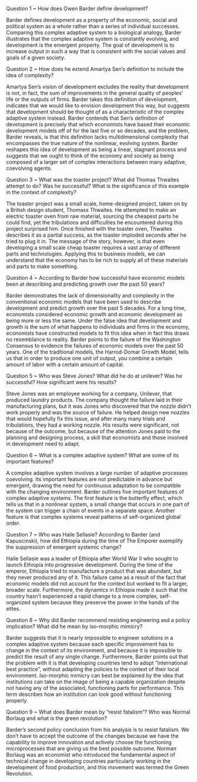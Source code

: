Question 1 ~ How does Owen Barder define development? 

Barder defines development as a property of the economic, social and political system as a whole rather than a series of individual successes. Comparing this complex adaptive system to a biological analogy, Barder illustrates that the complex adaptive system is constantly evolving, and development is the emergent property. The goal of development is to increase output in such a way that is consistent with the social values and goals of a given society. 

Question 2 ~ How does he extend Amartya Sen’s definition to include the idea of complexity?

Amartya Sen’s vision of development excludes the reality that development is not, in fact, the sum of improvements in the general quality of peoples’ life or the outputs of firms. Barder takes this definition of development, indicates that we would like to envision development this way, but suggests that development should be thought of as a characteristic of the complex adaptive system instead. Barder contends that Sen’s definition of development is precisely that which economists have based their economic development models off of for the last five or so decades, and the problem, Barder reveals, is that this definition lacks multidimensional complexity that encompasses the true nature of the nonlinear, evolving system. Barder reshapes this idea of development as being a linear, stagnant process and suggests that we ought to think of the economy and society as being composed of a larger set of complex interactions between many adaptive, coevolving agents. 

Question 3 ~ What was the toaster project? What did Thomas Thwaites attempt to do? Was he successful? What is the significance of this example in the context of complexity?

The toaster project was a small scale, home-designed project, taken on by a British design student, Thomass Thwaites. He attempted to make an electric toaster oven from raw material, sourcing the cheapest parts he could find, yet the tribulations and difficulties he encountered during this project surprised him. Once finished with the toaster oven, Thwaites describes it as a partial success, as the toaster imploded seconds after he tried to plug it in. The message of the story, however, is that even developing a small scale cheap toaster requires a vast array of different parts and technologies. Applying this to business models, we can understand that the economy has to be rich to supply all of these materials and parts to make something. 
  
Question 4 ~  According to Barder how successful have economic models been at describing and predicting growth over the past 50 years?

Barder demonstrates the lack of dimensionality and complexity in the conventional economic models that have been used to describe development and predict growth over the past 5 decades. For a long time, economists considered economic growth and economic development as being more or less the same. Under the false idea that development and growth is the sum of what happens to individuals and firms in the economy, economists have constructed models to fit this idea when in fact this draws no resemblance to reality. Barder points to the failure of the Washington Consensus to evidence the failures of economic models over the past 50 years. One of the traditional models, the Harrod-Domar Growth Model, tells us that in order to produce one unit of output, you combine a certain amount of labor with a certain amount of capital. 

Question 5 ~ Who was Steve Jones? What did he do at unilever? Was he successful? How significant were his results?

Steve Jones was an employee working for a company, Unilever, that produced laundry products. The company thought the failure laid in their manufacturing plans, but it was Jones who discovered that the nozzle didn’t work properly and was the source of failure. He helped design new nozzles that would hopefully fix this issue, and after many many trials and tribulations, they had a working nozzle. His results were significant, not because of the outcome, but because of the attention Jones paid to the planning and designing process, a skill that economists and those involved in development need to adapt. 

Question 6 ~ What is a complex adaptive system? What are some of its important features?

A complex adaptive system involves a large number of adaptive processes coevolving. Its important features are not predictable in advance but emergent, drawing the need for continuous adaptation to be compatible with the changing environment. Barder outlines five important features of complex adaptive systems. The first feature is the butterfly effect, which tells us that in a nonlinear system, a small change that occurs in one part of the system can trigger a chain of events in a separate space. Another feature is that complex systems reveal patterns of self-organized global order.

Question 7 ~ Who was Haile Sellasie?  According to Barder (and Kapuscinski), how did Ethiopia during the time of The Emporer exemplify the suppression of emergent systemic change?

Haile Sellasie was a leader of Ethiopia after World War II who sought to launch Ethiopia into progressive development. During the time of the emperor, Ethiopia tried to manufacture a product that was abundant, but they never produced any of it. This failure came as a result of the fact that economic models did not account for the context but worked to fit a larger, broader scale. Furthermore, the dynamics in Ethiopia made it such that the country hasn’t experienced a rapid change to a more complex, self-organized system because they preserve the power in the hands of the elites. 

Question 8 ~ Why did Barder recommend resisting engineering asd a policy implication? What did he mean by iso-morphic mimicry?

Barder suggests that it is nearly impossible to engineer solutions in a complex adaptive system because each specific  improvement has to change in the context of its environment, and because it is impossible to predict the result of any single change. Furthermore, Barder points out that the problem with it is that developing countries tend to adopt “international best practice”, without adapting the policies to the context of their local environment. Iso-morphic mimicry can best be explained by the idea that institutions can take on the image of being a capable organization despite not having any of the associated, functioning parts for performance. This term describes how an institution can look good without functioning properly. 

Question 9 ~ What does Barder mean by “resist fatalism”? Who was Normal Borlaug and what is the green revolution?

Barder’s second policy conclusion from his analysis is to resist fatalism. We don’t have to accept the outcome of the changes because we have the capability to improve innovation and actively choose the functioning microprocesses that are giving us the best possible outcome.  Norman Borlaug was an economist who introduced the fundamental aspect of technical change in developing countries particularly working in the development of food production, and this movement was termed the Green Revolution. 


